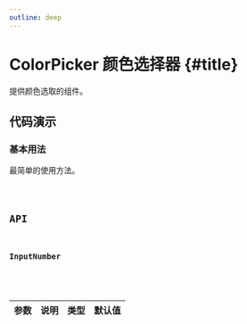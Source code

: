 ```yaml
---
outline: deep
---
```


# ColorPicker 颜色选择器 {#title}

提供颜色选取的组件。



## 代码演示

<script lang="ts" setup>
import baseComponent from './color-picker/Base.tsx'
import baseCode from './color-picker/Base.tsx?raw'
</script>

### 基本用法

最简单的使用方法。

<Code :component="baseComponent" :code="baseCode" />

## API

### InputNumber

<div class="vp-table">

| 参数      | 说明 | 类型 | 默认值
| ----------- | ----------- | ----------- | ----------- |

</div>
